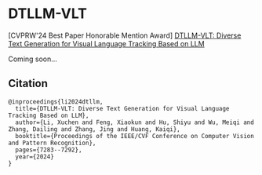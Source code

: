 # DTLLM-VLT
[CVPRW'24 Best Paper Honorable Mention Award] [DTLLM-VLT: Diverse Text Generation for Visual Language Tracking Based on LLM](https://openaccess.thecvf.com/content/CVPR2024W/VDU/html/Li_DTLLM-VLT_Diverse_Text_Generation_for_Visual_Language_Tracking_Based_on_CVPRW_2024_paper.html)

Coming soon...

## Citation
```
@inproceedings{li2024dtllm,
  title={DTLLM-VLT: Diverse Text Generation for Visual Language Tracking Based on LLM},
  author={Li, Xuchen and Feng, Xiaokun and Hu, Shiyu and Wu, Meiqi and Zhang, Dailing and Zhang, Jing and Huang, Kaiqi},
  booktitle={Proceedings of the IEEE/CVF Conference on Computer Vision and Pattern Recognition},
  pages={7283--7292},
  year={2024}
}
